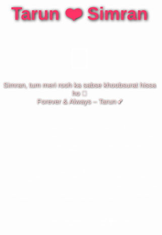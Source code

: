 <!DOCTYPE html>
<html lang="en">
<head>
  <meta charset="UTF-8">
  <meta name="viewport" content="width=device-width, initial-scale=1.0">
  <title>Tarun ❤️ Simran</title>
  <style>
    body {
      margin: 0;
      padding: 0;
      font-family: 'Arial', sans-serif;
      text-align: center;
      color: #fff;
      background: url('https://i.ibb.co/TLmn5nM/red-roses.jpg') no-repeat center center/cover;
    }

    .overlay {
      background: rgba(0, 0, 0, 0.6);
      min-height: 100vh;
      padding: 20px;
    }

    h1 {
      font-size: 55px;
      margin-top: 40px;
      color: #ff3366;
      text-shadow: 2px 2px 10px black;
      animation: heartbeat 1.5s infinite;
    }

    @keyframes heartbeat {
      0% { transform: scale(1); }
      25% { transform: scale(1.2); }
      50% { transform: scale(1); }
      75% { transform: scale(1.2); }
      100% { transform: scale(1); }
    }

    p {
      font-size: 22px;
      margin-top: 20px;
      color: #ffd6d6;
      text-shadow: 1px 1px 5px black;
    }

    .heart {
      font-size: 90px;
      margin: 20px 0;
      animation: pulse 1.2s infinite;
    }

    @keyframes pulse {
      0% { transform: scale(1); }
      50% { transform: scale(1.3); }
      100% { transform: scale(1); }
    }

    .section {
      margin-top: 40px;
      padding: 20px;
      background: rgba(255, 51, 102, 0.3);
      border-radius: 20px;
      box-shadow: 0 4px 10px rgba(0,0,0,0.4);
    }

    .section h2 {
      font-size: 30px;
      margin-bottom: 20px;
      color: #ffcccc;
      text-shadow: 1px 1px 5px black;
    }

    .text {
      font-style: italic;
      font-size: 20px;
      margin: 15px 0;
      animation: fadeIn 3s ease-in-out;
    }

    @keyframes fadeIn {
      from {opacity: 0;}
      to {opacity: 1;}
    }

    /* Buttons */
    .btns {
      margin-top: 30px;
    }
    button {
      background: #ff3366;
      color: white;
      border: none;
      padding: 12px 25px;
      margin: 10px;
      border-radius: 30px;
      font-size: 18px;
      cursor: pointer;
      transition: 0.3s;
      box-shadow: 0 4px 8px rgba(0,0,0,0.4);
    }
    button:hover {
      background: #e6004c;
      transform: scale(1.1);
    }

    /* Popup animation */
    .popup {
      position: absolute;
      font-size: 40px;
      animation: floatUp 2s forwards;
    }

    @keyframes floatUp {
      0% {opacity: 1; transform: translateY(0);}
      100% {opacity: 0; transform: translateY(-150px);}
    }
  </style>
</head>
<body>
  <div class="overlay">
    <h1>Tarun ❤️ Simran</h1>
    <div class="heart">💖</div>
    <p>Simran, tum meri rooh ka sabse khoobsurat hissa ho 🌹<br> Forever & Always – Tarun 💕</p>

    <!-- Quotes Section -->
    <div class="section">
      <h2>🌹 Love Quotes 🌹</h2>
      <div class="text">"Tum meri muskaan ho, jo har dukh mita deti hai."</div>
      <div class="text">"Meri zindagi ka sabse khoobsurat hissa ho tum, Simran."</div>
      <div class="text">"Har dhadkan mein sirf tum ho, aur hamesha rahogi."</div>
    </div>

    <!-- Shayari Section -->
    <div class="section">
      <h2>💖 Pyaar Bhari Shayariyan 💖</h2>
      <div class="text">“Tere bina adhuri hai zindagi meri,<br> Tum meri mohabbat ka sabse khoobsurat ehsaas ho.”</div>
      <div class="text">“Dil se nikli har dhadkan ka naam tum ho,<br> Tum meri dua, meri zindagi ho.”</div>
      <div class="text">“Chaand taare bhi sharma jaate hain dekh kar tumhe,<br> Simran, tum meri mohabbat ka geet ho.”</div>
    </div>

    <!-- Buttons -->
    <div class="btns">
      <button onclick="showPopup('❤️')">Send Heart</button>
      <button onclick="showPopup('💋')">Send Kiss</button>
    </div>
  </div>

  <script>
    function showPopup(symbol) {
      const popup = document.createElement("div");
      popup.className = "popup";
      popup.innerText = symbol;
      popup.style.left = (Math.random() * window.innerWidth) + "px";
      popup.style.top = (window.innerHeight - 100) + "px";
      document.body.appendChild(popup);

      setTimeout(() => {
        popup.remove();
      }, 2000);
    }
  </script>
</body>
</html>
